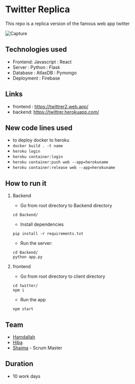 # Twitter Replica #
 This repo is a replica version of the famous web app twitter

![Capture](https://user-images.githubusercontent.com/37650536/106132566-cab2a680-616c-11eb-9378-51719bed4725.PNG)

## Technologies used ##
- Frontend: Javascript : React 
- Server : Python : Flask
- Database : AtlasDB : Pymongo
- Deployment : Firebase

## Links ##
- frontend : https://twittrer2.web.app/
- backend: https://twittrer.herokuapp.com/

## New code lines used ##
- to deploy docker to heroku
- ```docker build . -t name```
- ```heroku login```
- ```heroku container:login```
- ```heroku container:push web --app=herokuname```
- ```heroku container:release web --app=herokuname```

## How to run it ##
1. Backend
   - Go from root directory to Backend directory
    ```
    cd Backend/
    ```
   - Install dependencies
    ```
    pip install -r requirements.txt
    ```
   - Run the server:
    ```
    cd Backend/
    python app.py
    ```
    
2. frontend
   - Go from root directory to client directory
   ```
   cd twitter/
   npm i
   ```
   - Run the app
   ```
   npm start
   ```
   
## Team ##
- [Hamdallah](https://github.com/Hamdalla2) 
- [Hiba](https://github.com/hibtmimi) 
- [Shaima](https://github.com/shaima96) - Scrum Master 

## Duration ##
- 10 work days
